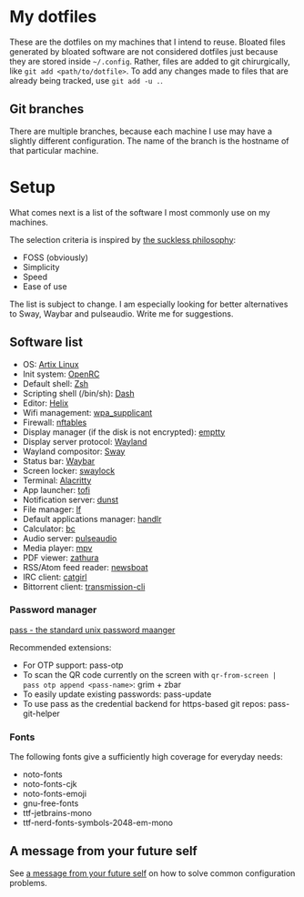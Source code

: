# My dotfiles

These are the dotfiles on my machines that I intend to reuse.
Bloated files generated by bloated software are not considered dotfiles just because they are stored inside `~/.config`.
Rather, files are added to git chirurgically, like `git add <path/to/dotfile>`.
To add any changes made to files that are already being tracked, use `git add -u .`.

## Git branches

There are multiple branches, because each machine I use may have a slightly different configuration.
The name of the branch is the hostname of that particular machine.

# Setup

What comes next is a list of the software I most commonly use on my machines.

The selection criteria is inspired by [the suckless philosophy](https://suckless.org/philosophy/):
- FOSS (obviously)
- Simplicity
- Speed
- Ease of use

The list is subject to change. I am especially looking for better alternatives
to Sway, Waybar and pulseaudio. Write me for suggestions.

## Software list

- OS: [Artix Linux](https://artixlinux.org/)
- Init system: [OpenRC](https://wiki.gentoo.org/wiki/OpenRC)
- Default shell: [Zsh](https://www.zsh.org/)
- Scripting shell (/bin/sh): [Dash](http://gondor.apana.org.au/~herbert/dash/)
- Editor: [Helix](https://helix-editor.com/)
- Wifi management: [wpa_supplicant](https://wiki.archlinux.org/title/Wpa_supplicant)
- Firewall: [nftables](https://www.nftables.org/)
- Display manager (if the disk is not encrypted): [emptty](https://github.com/tvrzna/emptty)
- Display server protocol: [Wayland](https://wayland.freedesktop.org/)
- Wayland compositor: [Sway](https://swaywm.org/)
- Status bar: [Waybar](https://github.com/Alexays/Waybar)
- Screen locker: [swaylock](https://github.com/swaywm/swaylock)
- Terminal: [Alacritty](https://alacritty.org/)
- App launcher: [tofi](https://github.com/philj56/tofi)
- Notification server: [dunst](https://dunst-project.org/)
- File manager: [lf](https://github.com/gokcehan/lf)
- Default applications manager: [handlr](https://github.com/chmln/handlr)
- Calculator: [bc](https://www.gnu.org/software/bc/)
- Audio server: [pulseaudio](https://www.freedesktop.org/wiki/Software/PulseAudio/)
- Media player: [mpv](https://mpv.io/)
- PDF viewer: [zathura](https://pwmt.org/projects/zathura/)
- RSS/Atom feed reader: [newsboat](https://newsboat.org/)
- IRC client: [catgirl](https://git.causal.agency/catgirl/about/)
- Bittorrent client: [transmission-cli](https://transmissionbt.com/)

### Password manager

[pass - the standard unix password maanger](https://www.passwordstore.org/)

Recommended extensions:
- For OTP support: pass-otp
- To scan the QR code currently on the screen with `qr-from-screen | pass otp append <pass-name>`: grim + zbar
- To easily update existing passwords: pass-update
- To use pass as the credential backend for https-based git repos: pass-git-helper

### Fonts

The following fonts give a sufficiently high coverage for everyday needs:
- noto-fonts
- noto-fonts-cjk
- noto-fonts-emoji
- gnu-free-fonts
- ttf-jetbrains-mono
- ttf-nerd-fonts-symbols-2048-em-mono

## A message from your future self

See [a message from your future self](https://github.com/devgioele/dotfiles/blob/zugmaschine/message-from-future-self.md)
on how to solve common configuration problems.
